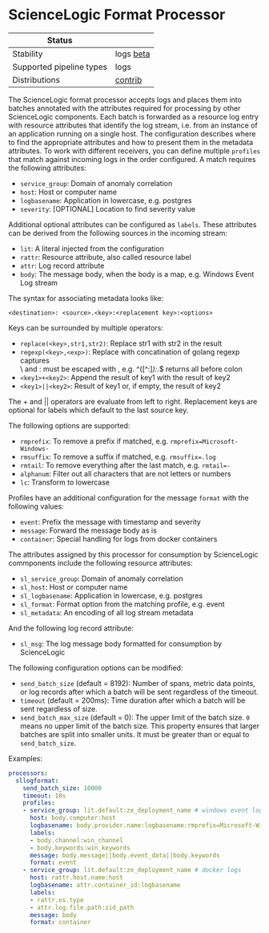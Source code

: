 # ScienceLogic Format Processor

| Status                   |                       |
| ------------------------ | --------------------- |
| Stability                | logs [beta]           |
| Supported pipeline types | logs                  |
| Distributions            | [contrib]             |

The ScienceLogic format processor accepts logs and places them into
batches annotated with the attributes required for processing by
other ScienceLogic components.  Each batch is forwarded as a
resource log entry with resource attributes that identify the log
stream, i.e. from an instance of an application running on a single
host.  The configuration describes where to find the appropriate
attributes and how to present them in the metadata attributes.
To work with different receivers, you can define multiple `profiles`
that match against incoming logs in the order configured.  A match
requires the following attributes:

- `service_group`: Domain of anomaly correlation
- `host`: Host or computer name
- `logbasename`: Application in lowercase, e.g. postgres
- `severity`: [OPTIONAL] Location to find severity value

Additional optional attributes can be configured as `labels`.
These attributes can be derived from the following sources in the
incoming stream:

- `lit`: A literal injected from the configuration
- `rattr`: Resource attribute, also called resource label
- `attr`: Log record attribute
- `body`: The message body, when the body is a map, e.g. Windows Event Log stream

The syntax for associating metadata looks like:

```<destination>: <source>.<key>:<replacement key>:<options>```

Keys can be surrounded by multiple operators:

- `replace(<key>,str1,str2)`: Replace str1 with str2 in the result
- `regexp(<key>,<exp>)`: Replace with concatination of golang regexp captures  
\ and : must be escaped with \, e.g. ^([^\:]*)\:.*$ returns all before colon
- `<key1>+<key2>`: Append the result of key1 with the result of key2
- `<key1>||<key2>`: Result of key1 or, if empty, the result of key2

The + and || operators are evaluate from left to right.
Replacement keys are optional for labels which default to the last source key.

The following options are supported:

- `rmprefix`: To remove a prefix if matched, e.g. `rmprefix=Microsoft-Windows-`
- `rmsuffix`: To remove a suffix if matched, e.g. `rmsuffix=.log`
- `rmtail`: To remove everything after the last match, e.g. `rmtail=-`
- `alphanum`: Filter out all characters that are not letters or numbers
- `lc`: Transform to lowercase

Profiles have an additional configuration for the message `format`
with the following values:

- `event`: Prefix the message with timestamp and severity
- `message`: Forward the message body as is
- `container`: Special handling for logs from docker containers

The attributes assigned by this processor for consumption by
ScienceLogic commponents include the following resource attributes:

- `sl_service_group`: Domain of anomaly correlation
- `sl_host`: Host or computer name
- `sl_logbasename`: Application in lowercase, e.g. postgres
- `sl_format`: Format option from the matching profile, e.g. event
- `sl_metadata`: An encoding of all log stream metadata

And the following log record attribute:

- `sl_msg`: The log message body formatted for consumption by ScienceLogic

The following configuration options can be modified:

- `send_batch_size` (default = 8192): Number of spans, metric data points, or log
records after which a batch will be sent regardless of the timeout.
- `timeout` (default = 200ms): Time duration after which a batch will be sent
regardless of size.
- `send_batch_max_size` (default = 0): The upper limit of the batch size.
  `0` means no upper limit of the batch size.
  This property ensures that larger batches are split into smaller units.
  It must be greater than or equal to `send_batch_size`.

Examples:

```yaml
processors:
  sllogformat:
    send_batch_size: 10000
    timeout: 10s
    profiles:
    - service_group: lit.default:ze_deployment_name # windows event log
      host: body.computer:host
      logbasename: body.provider.name:logbasename:rmprefix=Microsoft-Windows-:alphanum:lc
      labels:
      - body.channel:win_channel
      - body.keywords:win_keywords
      message: body.message||body.event_data||body.keywords
      format: event
    - service_group: lit.default:ze_deployment_name # docker logs
      host: rattr.host.name:host
      logbasename: attr.container_id:logbasename
      labels:
      - rattr.os.type
      - attr.log.file.path:zid_path
      message: body
      format: container
```

[beta]: https://github.com/open-telemetry/opentelemetry-collector#beta
[contrib]: https://github.com/open-telemetry/opentelemetry-collector-releases/tree/main/distributions/otelcol-contrib
[core]: https://github.com/open-telemetry/opentelemetry-collector-releases/tree/main/distributions/otelcol
